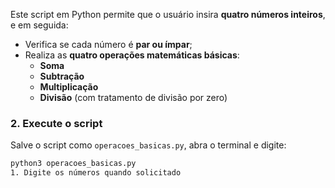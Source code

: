 Este script em Python permite que o usuário insira **quatro números inteiros**, e em seguida:

- Verifica se cada número é **par ou ímpar**;
- Realiza as **quatro operações matemáticas básicas**:
  - **Soma**
  - **Subtração**
  - **Multiplicação**
  - **Divisão** (com tratamento de divisão por zero)
### 2. Execute o script

Salve o script como `operacoes_basicas.py`, abra o terminal e digite:

```bash
python3 operacoes_basicas.py
1. Digite os números quando solicitado
